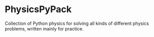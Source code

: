# PhysicsPyPack
Collection of Python physics for solving all kinds of different physics problems, written mainly for practice.
